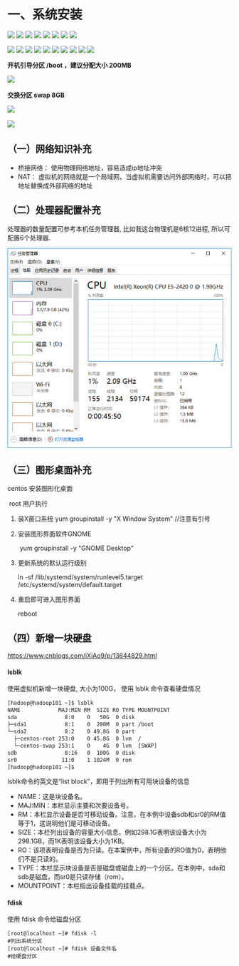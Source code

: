 # 一、系统安装
![](./doc/1创建新的虚拟机.png)
![](./doc/2自定义高级.png)
![](./doc/3按默认配置.png)
![](./doc/4稍后安装系统.png)
![](./doc/5Centos64位.png)
![](./doc/6虚拟机名称.png)
![](./doc/7默认配置.png)
![](./doc/8默认配置.png)

![](./doc/9使用NAT.png)
![](./doc/10默认配置.png)
![](./doc/11默认配置.png)
![](./doc/12创建新的磁盘.png)
![](./doc/13磁盘大小200G.png)
![](./doc/14下一步.png)
![](./doc/15完成.png)
![](./doc/16完成.png)
![](./doc/17加载镜像.png)
![](./doc/18手动配置磁盘分区.png)

**开机引导分区 /boot ，建议分配大小 200MB**

![](./doc/19引导分区200M.png)

**交换分区 swap  8GB**

![](./doc/20交换分区2G.png)

![](./doc/21剩下的都给根分区.png)

## （一）网络知识补充

- 桥接网络： 使用物理网络地址，容易造成ip地址冲突
- NAT： 虚拟机的网络就是一个局域网，当虚拟机需要访问外部网络时，可以把地址替换成外部网络的地址

## （二）处理器配置补充

处理器的数量配置可参考本机任务管理器, 比如我这台物理机是6核12进程,  所以可配置6个处理器.

![](./doc/22任务管理器.png)

## （三）图形桌面补充

centos 安装图形化桌面

​	root 用户执行

1. 装X窗⼝系统
	yum groupinstall -y "X Window System" //注意有引号

 2. 安装图形界⾯软件GNOME

    ​	yum groupinstall -y "GNOME Desktop"

 3. 更新系统的默认运⾏级别

    ln -sf /lib/systemd/system/runlevel5.target /etc/systemd/system/default.target

 4. 重启即可进⼊图形界⾯

    reboot

## （四）新增一块硬盘

https://www.cnblogs.com/iXiAo9/p/13644829.html

#### lsblk

使用虚拟机新增一块硬盘, 大小为100G， 使用  lsblk 命令查看硬盘情况

```shell
[hadoop@hadoop101 ~]$ lsblk
NAME            MAJ:MIN RM  SIZE RO TYPE MOUNTPOINT
sda               8:0    0   50G  0 disk 
├─sda1            8:1    0  200M  0 part /boot
└─sda2            8:2    0 49.8G  0 part 
  ├─centos-root 253:0    0 45.8G  0 lvm  /
  └─centos-swap 253:1    0    4G  0 lvm  [SWAP]
sdb               8:16   0  100G  0 disk 
sr0              11:0    1 1024M  0 rom  
[hadoop@hadoop101 ~]$ 
```

lsblk命令的英文是“list block”，即用于列出所有可用块设备的信息

- NAME：这是块设备名。
- MAJ:MIN：本栏显示主要和次要设备号。
- RM：本栏显示设备是否可移动设备。注意，在本例中设备sdb和sr0的RM值等于1，这说明他们是可移动设备。
- SIZE：本栏列出设备的容量大小信息。例如298.1G表明该设备大小为298.1GB，而1K表明该设备大小为1KB。
- RO：该项表明设备是否为只读。在本案例中，所有设备的RO值为0，表明他们不是只读的。
- TYPE：本栏显示块设备是否是磁盘或磁盘上的一个分区。在本例中，sda和sdb是磁盘，而sr0是只读存储（rom）。
- MOUNTPOINT：本栏指出设备挂载的挂载点。

#### fdisk

使用 fdisk 命令给磁盘分区

```shell
[root@localhost ~]# fdisk -l
#列出系统分区
[root@localhost ~]# fdisk 设备文件名
#给硬盘分区
```









